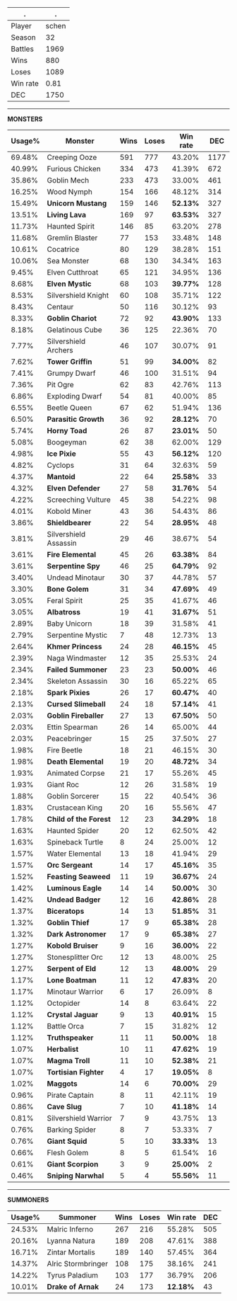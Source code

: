 .|.
|-|-
Player|schen
Season|32
Battles|1969
Wins|880
Loses|1089
Win rate|0.81
DEC|1750

---
**MONSTERS**

Usage%|Monster|Wins|Loses|Win rate|DEC|
-|-|-|-|-|-|
69.48%|Creeping Ooze|591|777|43.20%|1177|
40.99%|Furious Chicken|334|473|41.39%|672|
35.86%|Goblin Mech|233|473|33.00%|461|
16.25%|Wood Nymph|154|166|48.12%|314|
15.49%|**Unicorn Mustang**|159|146|**52.13%**|327|
13.51%|**Living Lava**|169|97|**63.53%**|327|
11.73%|Haunted Spirit|146|85|63.20%|278|
11.68%|Gremlin Blaster|77|153|33.48%|148|
10.61%|Cocatrice|80|129|38.28%|151|
10.06%|Sea Monster|68|130|34.34%|163|
9.45%|Elven Cutthroat|65|121|34.95%|136|
8.68%|**Elven Mystic**|68|103|**39.77%**|128|
8.53%|Silvershield Knight|60|108|35.71%|122|
8.43%|Centaur|50|116|30.12%|93|
8.33%|**Goblin Chariot**|72|92|**43.90%**|133|
8.18%|Gelatinous Cube|36|125|22.36%|70|
7.77%|Silvershield Archers|46|107|30.07%|91|
7.62%|**Tower Griffin**|51|99|**34.00%**|82|
7.41%|Grumpy Dwarf|46|100|31.51%|94|
7.36%|Pit Ogre|62|83|42.76%|113|
6.86%|Exploding Dwarf|54|81|40.00%|85|
6.55%|Beetle Queen|67|62|51.94%|136|
6.50%|**Parasitic Growth**|36|92|**28.12%**|70|
5.74%|**Horny Toad**|26|87|**23.01%**|50|
5.08%|Boogeyman|62|38|62.00%|129|
4.98%|**Ice Pixie**|55|43|**56.12%**|120|
4.82%|Cyclops|31|64|32.63%|59|
4.37%|**Mantoid**|22|64|**25.58%**|33|
4.32%|**Elven Defender**|27|58|**31.76%**|54|
4.22%|Screeching Vulture|45|38|54.22%|98|
4.01%|Kobold Miner|43|36|54.43%|86|
3.86%|**Shieldbearer**|22|54|**28.95%**|48|
3.81%|Silvershield Assassin|29|46|38.67%|54|
3.61%|**Fire Elemental**|45|26|**63.38%**|84|
3.61%|**Serpentine Spy**|46|25|**64.79%**|92|
3.40%|Undead Minotaur|30|37|44.78%|57|
3.30%|**Bone Golem**|31|34|**47.69%**|49|
3.05%|Feral Spirit|25|35|41.67%|46|
3.05%|**Albatross**|19|41|**31.67%**|51|
2.89%|Baby Unicorn|18|39|31.58%|41|
2.79%|Serpentine Mystic|7|48|12.73%|13|
2.64%|**Khmer Princess**|24|28|**46.15%**|45|
2.39%|Naga Windmaster|12|35|25.53%|24|
2.34%|**Failed Summoner**|23|23|**50.00%**|46|
2.34%|Skeleton Assassin|30|16|65.22%|65|
2.18%|**Spark Pixies**|26|17|**60.47%**|40|
2.13%|**Cursed Slimeball**|24|18|**57.14%**|41|
2.03%|**Goblin Fireballer**|27|13|**67.50%**|50|
2.03%|Ettin Spearman|26|14|65.00%|44|
2.03%|Peacebringer|15|25|37.50%|27|
1.98%|Fire Beetle|18|21|46.15%|30|
1.98%|**Death Elemental**|19|20|**48.72%**|34|
1.93%|Animated Corpse|21|17|55.26%|45|
1.93%|Giant Roc|12|26|31.58%|19|
1.88%|Goblin Sorcerer|15|22|40.54%|36|
1.83%|Crustacean King|20|16|55.56%|47|
1.78%|**Child of the Forest**|12|23|**34.29%**|18|
1.63%|Haunted Spider|20|12|62.50%|42|
1.63%|Spineback Turtle|8|24|25.00%|12|
1.57%|Water Elemental|13|18|41.94%|29|
1.57%|**Orc Sergeant**|14|17|**45.16%**|35|
1.52%|**Feasting Seaweed**|11|19|**36.67%**|24|
1.42%|**Luminous Eagle**|14|14|**50.00%**|30|
1.42%|**Undead Badger**|12|16|**42.86%**|28|
1.37%|**Biceratops**|14|13|**51.85%**|31|
1.32%|**Goblin Thief**|17|9|**65.38%**|28|
1.32%|**Dark Astronomer**|17|9|**65.38%**|27|
1.27%|**Kobold Bruiser**|9|16|**36.00%**|22|
1.27%|Stonesplitter Orc|12|13|48.00%|25|
1.27%|**Serpent of Eld**|12|13|**48.00%**|29|
1.17%|**Lone Boatman**|11|12|**47.83%**|20|
1.17%|Minotaur Warrior|6|17|26.09%|8|
1.12%|Octopider|14|8|63.64%|22|
1.12%|**Crystal Jaguar**|9|13|**40.91%**|15|
1.12%|Battle Orca|7|15|31.82%|12|
1.12%|**Truthspeaker**|11|11|**50.00%**|18|
1.07%|**Herbalist**|10|11|**47.62%**|19|
1.07%|**Magma Troll**|11|10|**52.38%**|21|
1.07%|**Tortisian Fighter**|4|17|**19.05%**|8|
1.02%|**Maggots**|14|6|**70.00%**|29|
0.96%|Pirate Captain|8|11|42.11%|19|
0.86%|**Cave Slug**|7|10|**41.18%**|14|
0.81%|Silvershield Warrior|7|9|43.75%|13|
0.76%|Barking Spider|8|7|53.33%|7|
0.76%|**Giant Squid**|5|10|**33.33%**|13|
0.66%|Flesh Golem|8|5|61.54%|16|
0.61%|**Giant Scorpion**|3|9|**25.00%**|2|
0.46%|**Sniping Narwhal**|5|4|**55.56%**|11|

---
**SUMMONERS**

Usage%|Summoner|Wins|Loses|Win rate|DEC|
-|-|-|-|-|-|
24.53%|Malric Inferno|267|216|55.28%|505|
20.16%|Lyanna Natura|189|208|47.61%|388|
16.71%|Zintar Mortalis|189|140|57.45%|364|
14.37%|Alric Stormbringer|108|175|38.16%|241|
14.22%|Tyrus Paladium|103|177|36.79%|206|
10.01%|**Drake of Arnak**|24|173|**12.18%**|43|
